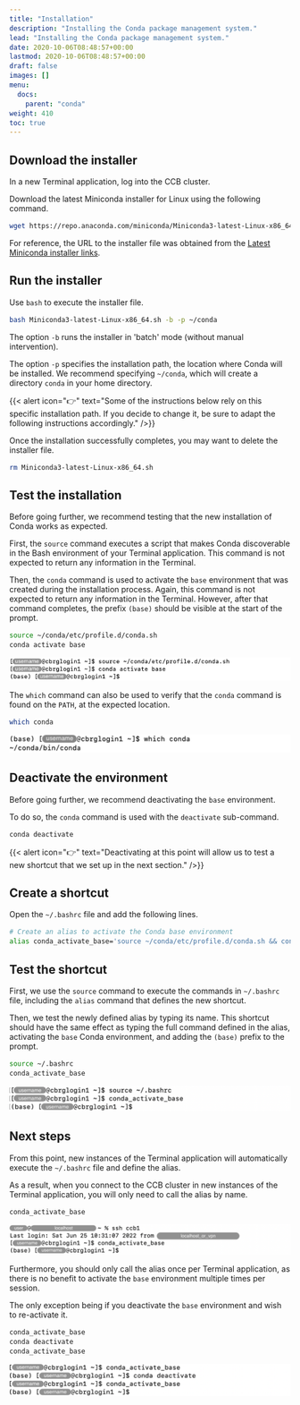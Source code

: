```yaml
---
title: "Installation"
description: "Installing the Conda package management system."
lead: "Installing the Conda package management system."
date: 2020-10-06T08:48:57+00:00
lastmod: 2020-10-06T08:48:57+00:00
draft: false
images: []
menu:
  docs:
    parent: "conda"
weight: 410
toc: true
---
```


## Download the installer

In a new Terminal application, log into the CCB cluster.

Download the latest Miniconda installer for Linux using the following command.

```bash
wget https://repo.anaconda.com/miniconda/Miniconda3-latest-Linux-x86_64.sh
```

For reference, the URL to the installer file was obtained from the
[Latest Miniconda installer links][miniconda-installers-latest].

## Run the installer

Use `bash` to execute the installer file.

```bash
bash Miniconda3-latest-Linux-x86_64.sh -b -p ~/conda
```

The option `-b` runs the installer in 'batch' mode (without manual intervention).

The option `-p` specifies the installation path, the location where Conda will
be installed.
We recommend specifying `~/conda`, which will create a directory `conda` in your
home directory.

{{< alert icon="👉" text="Some of the instructions below rely on this specific installation path. If you decide to change it, be sure to adapt the following instructions accordingly." />}}

Once the installation successfully completes, you may want to delete the installer
file.

```bash
rm Miniconda3-latest-Linux-x86_64.sh
```

## Test the installation

Before going further, we recommend testing that the new installation of Conda works
as expected.

First, the `source` command executes a script that makes Conda discoverable in the
Bash environment of your Terminal application.
This command is not expected to return any information in the Terminal.

Then, the `conda` command is used to activate the `base` environment that was
created during the installation process.
Again, this command is not expected to return any information in the Terminal.
However, after that command completes, the prefix `(base)` should be visible
at the start of the prompt.

```bash
source ~/conda/etc/profile.d/conda.sh
conda activate base
```

![Interactively testing a Conda installation.](test-interactively.png)

The `which` command can also be used to verify that the `conda` command
is found on the `PATH`, at the expected location.

```bash
which conda
```

![Querying the location of the 'conda' executable.](conda-which.png)

## Deactivate the environment

Before going further, we recommend deactivating the `base` environment.

To do so, the `conda` command is used with the `deactivate` sub-command.

```bash
conda deactivate
```

{{< alert icon="👉" text="Deactivating at this point will allow us to test a new shortcut that we set up in the next section." />}}

## Create a shortcut

Open the `~/.bashrc` file and add the following lines.

```bash
# Create an alias to activate the Conda base environment
alias conda_activate_base='source ~/conda/etc/profile.d/conda.sh && conda activate base'
```

## Test the shortcut

First, we use the `source` command to execute the commands in `~/.bashrc` file,
including the `alias` command that defines the new shortcut.

Then, we test the newly defined alias by typing its name.
This shortcut should have the same effect as typing the full command defined in the alias,
activating the `base` Conda environment, and adding the `(base)` prefix to the prompt.

```bash
source ~/.bashrc
conda_activate_base
```

![Testing the alias.](test-alias.png)

## Next steps

From this point, new instances of the Terminal application will automatically execute the
`~/.bashrc` file and define the alias.

As a result, when you connect to the CCB cluster in new instances of the Terminal application,
you will only need to call the alias by name.

```bash
conda_activate_base
```

![Immediately use the alias after connecting over SSH.](ssh-and-alias.png)

Furthermore, you should only call the alias once per Terminal application, as there is no
benefit to activate the `base` environment multiple times per session.

The only exception being if you deactivate the `base` environment and wish to re-activate it.

```bash
conda_activate_base
conda deactivate
conda_activate_base
```

![Sequentially activating and deactivating the Conda 'base' environment.](activate-deactivate.png)

<!-- Link definitions -->

[miniconda-installers-latest]: https://docs.conda.io/en/latest/miniconda.html#latest-miniconda-installer-links
